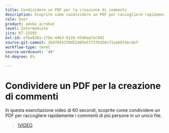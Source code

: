 ```yaml
---
title: Condividere un PDF per la creazione di commenti
description: Scoprite come condividere un PDF per raccogliere rapidamente i commenti di più persone in un unico file
role: User
product: adobe acrobat
level: Intermediate
jira: KT-13295
exl-id: efba836a-17be-44b3-9126-4540aa7ec942
source-git-commit: 2b47655370d52405e5773f0358c71aa65fdecdef
workflow-type: tm+mt
source-wordcount: '49'
ht-degree: 0%

---
```


# Condividere un PDF per la creazione di commenti

In questa esercitazione video di 60 secondi, scoprite come condividere un PDF per raccogliere rapidamente i commenti di più persone in un unico file.

>[!VIDEO](https://video.tv.adobe.com/v/340769?quality=12&learn=on&hidetitle=true)
